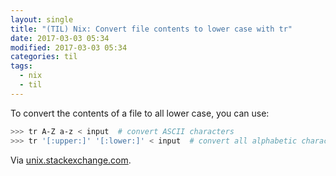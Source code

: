 ```yaml
---
layout: single
title: "(TIL) Nix: Convert file contents to lower case with tr"
date: 2017-03-03 05:34
modified: 2017-03-03 05:34
categories: til
tags:
  - nix
  - til
---
```


To convert the contents of a file to all lower case, you can use:

```bash
>>> tr A-Z a-z < input  # convert ASCII characters
>>> tr '[:upper:]' '[:lower:]' < input  # convert all alphabetic characters
```

Via [unix.stackexchange.com](https://unix.stackexchange.com/a/171604).
